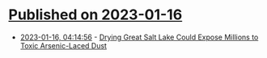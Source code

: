 # [Published on 2023-01-16](index.md)

* [2023-01-16, 04:14:56](https://news.ycombinator.com/item?id=34396726) - [Drying Great Salt Lake Could Expose Millions to Toxic Arsenic-Laced Dust](https://www.smithsonianmag.com/smart-news/drying-great-salt-lake-could-expose-millions-to-toxic-arsenic-laced-dust-180981439/)
